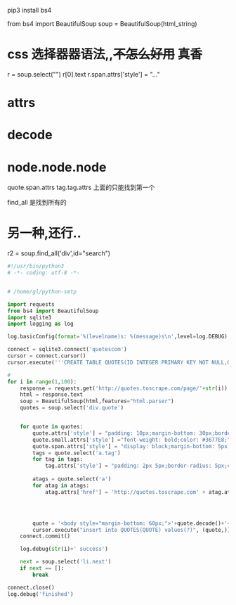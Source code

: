 pip3 install bs4

from bs4 import BeautifulSoup
soup = BeautifulSoup(html_string)

# css 选择器器语法,,~~不怎么好用~~ 真香
r = soup.select("")
r[0].text
r.span.attrs['style'] = "..."

# attrs

# decode

# node.node.node
quote.span.attrs
tag.tag.attrs
上面的只能找到第一个

find_all 是找到所有的

# 另一种,还行.. 
r2 = soup.find_all('div',id="search")


```python
#!/usr/bin/python3
# -*- coding: utf-8 -*-


# /home/gl/python-smtp

import requests
from bs4 import BeautifulSoup
import sqlite3
import logging as log

log.basicConfig(format='%(levelname)s: %(message)s\n',level=log.DEBUG)

connect = sqlite3.connect('quotescom')
cursor = connect.cursor()
cursor.execute('''CREATE TABLE QUOTES(ID INTEGER PRIMARY KEY NOT NULL,QUOTE VARCHAR(2000));''')

# 
for i in range(1,100):
    response = requests.get('http://quotes.toscrape.com/page/'+str(i))
    html = response.text
    soup = BeautifulSoup(html,features="html.parser")
    quotes = soup.select('div.quote')


    for quote in quotes:
        quote.attrs['style'] = "padding: 10px;margin-bottom: 30px;border: 1px solid #333333;border-radius: 5px;box-shadow: 2px 2px 3px #333333;"
        quote.small.attrs['style'] ="font-weight: bold;color: #3677E8;"
        quote.span.attrs['style'] = "display: block;margin-bottom: 5px;font-size: large;font-style: italic;"
        tags = quote.select('a.tag')
        for tag in tags:
            tag.attrs['style'] = "padding: 2px 5px;border-radius: 5px;color: white;font-size: small;background-color: #7CA3E6;"
        
        atags = quote.select('a')
        for atag in atags:
            atag.attrs['href'] = 'http://quotes.toscrape.com' + atag.attrs['href']




        quote = '<body style="margin-bottom: 60px;">'+quote.decode()+'</body>'
        cursor.execute("insert into QUOTES(QUOTE) values(?)", (quote,))
    connect.commit()

    log.debug(str(i)+' success')

    next = soup.select('li.next')
    if next == []:
        break

connect.close()
log.debug('finished')
```